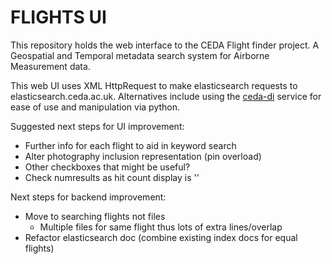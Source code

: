 FLIGHTS UI
========

This repository holds the web interface to the CEDA Flight finder project.
A Geospatial and Temporal metadata search system for Airborne Measurement data.


This web UI uses XML HttpRequest to make elasticsearch requests to elasticsearch.ceda.ac.uk. 
Alternatives include using the [ceda-di](https://github.com/cedadev/ceda-di) service
for ease of use and manipulation via python.

Suggested next steps for UI improvement:
 - Further info for each flight to aid in keyword search
 - Alter photography inclusion representation (pin overload)
 - Other checkboxes that might be useful?
 - Check numresults as hit count display is ''

Next steps for backend improvement:
 - Move to searching flights not files
   - Multiple files for same flight thus lots of extra lines/overlap
 - Refactor elasticsearch doc (combine existing index docs for equal flights)